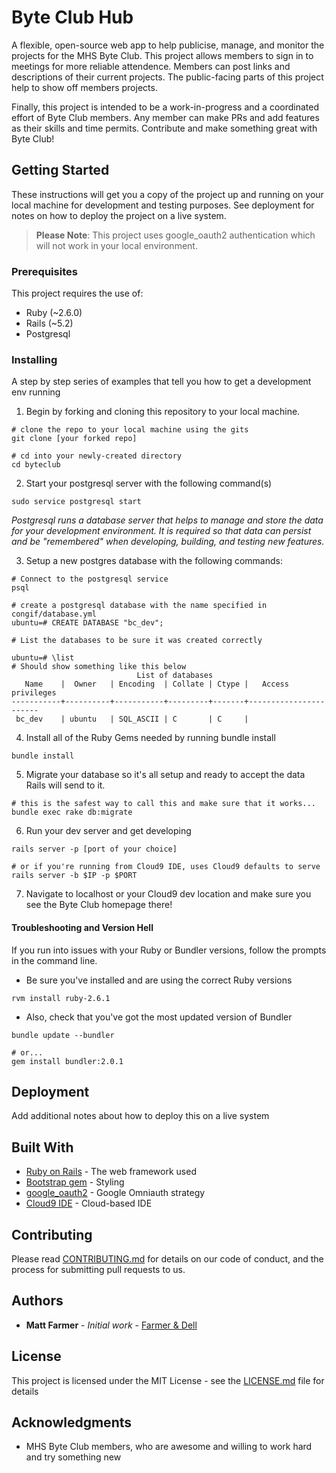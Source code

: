 # Byte Club Hub

A flexible, open-source web app to help publicise, manage, and monitor the projects for the MHS Byte Club. 
This project allows members to sign in to meetings for more reliable attendence. Members can post links and descriptions of their current projects. The public-facing parts of this
project help to show off members projects. 

Finally, this project is intended to be a work-in-progress and a coordinated effort of Byte Club members. Any member can make PRs and add features as their skills and time permits. 
Contribute and make something great with Byte Club!

## Getting Started

These instructions will get you a copy of the project up and running on your local machine for development and testing purposes. See deployment for notes on how to deploy the project on a live system.

> **Please Note**: This project uses google_oauth2 authentication which will not work in your local environment.

### Prerequisites

This project requires the use of:
* Ruby (~2.6.0)
* Rails (~5.2)
* Postgresql



### Installing

A step by step series of examples that tell you how to get a development env running
1. Begin by forking and cloning this repository to your local machine. 
```#!/bin/bash
# clone the repo to your local machine using the gits
git clone [your forked repo]

# cd into your newly-created directory
cd byteclub

```

2. Start your postgresql server with the following command(s)

```#!/bin/bash
sudo service postgresql start
```
*Postgresql runs a database server that helps to manage and store the data for your development environment. It is required so that data can persist
and be "remembered" when developing, building, and testing new features.*


3. Setup a new postgres database with the following commands:
```#!/bin/bash
# Connect to the postgresql service
psql

# create a postgresql database with the name specified in congif/database.yml
ubuntu=# CREATE DATABASE "bc_dev";

# List the databases to be sure it was created correctly

ubuntu=# \list
# Should show something like this below
                            List of databases
   Name    |  Owner   | Encoding  | Collate | Ctype |   Access privileges   
-----------+----------+-----------+---------+-------+-----------------------
 bc_dev    | ubuntu   | SQL_ASCII | C       | C     | 
```

4. Install all of the Ruby Gems needed by running bundle install
```#!/bin/bash
bundle install
```

5. Migrate your database so it's all setup and ready to accept the data Rails will send to it.
```#!/bin/bash
# this is the safest way to call this and make sure that it works...
bundle exec rake db:migrate
```
6. Run your dev server and get developing
```#!/bin/bash
rails server -p [port of your choice]

# or if you're running from Cloud9 IDE, uses Cloud9 defaults to serve
rails server -b $IP -p $PORT
```
7. Navigate to localhost or your Cloud9 dev location and make sure you see the Byte Club homepage there!


#### Troubleshooting and Version Hell

If you run into issues with your Ruby or Bundler versions, follow the prompts in the command line. 
* Be sure you've installed and are using the correct Ruby versions
``` 
rvm install ruby-2.6.1
```

* Also, check that you've got the most updated version of Bundler
```#!/bin/bash
bundle update --bundler

# or...
gem install bundler:2.0.1
```


## Deployment

Add additional notes about how to deploy this on a live system

## Built With

* [Ruby on Rails](https://guides.rubyonrails.org/) - The web framework used
* [Bootstrap gem](https://github.com/twbs/bootstrap-rubygem) - Styling
* [google_oauth2](https://github.com/zquestz/omniauth-google-oauth2) - Google Omniauth strategy
* [Cloud9 IDE](http://c9.io) - Cloud-based IDE

## Contributing

Please read [CONTRIBUTING.md](https://gist.github.com/PurpleBooth/b24679402957c63ec426) for details on our code of conduct, and the process for submitting pull requests to us.



## Authors

* **Matt Farmer** - *Initial work* - [Farmer & Dell](http://matt-farmer.com)


## License

This project is licensed under the MIT License - see the [LICENSE.md](LICENSE.md) file for details

## Acknowledgments

* MHS Byte Club members, who are awesome and willing to work hard and try something new

